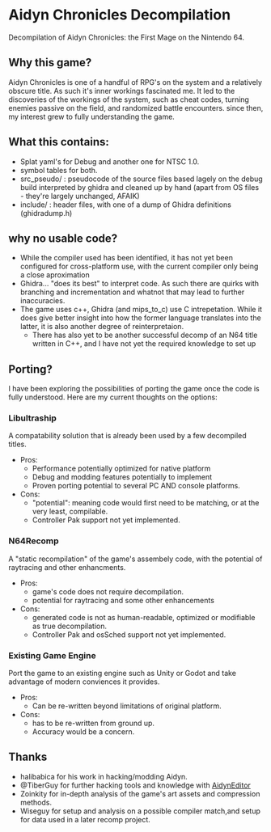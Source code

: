 # Aidyn Chronicles Decompilation
 Decompilation of Aidyn Chronicles: the First Mage on the Nintendo 64.

## Why this game?
Aidyn Chronicles is one of a handful of RPG's on the system and a relatively obscure title. As such it's inner workings fascinated me. It led to the discoveries of the workings of the system, such as cheat codes, turning enemies passive on the field, and randomized battle encounters. since then, my interest grew to fully understanding the game.

## What this contains:
- Splat yaml's for Debug and another one for NTSC 1.0.
- symbol tables for both.
- src_pseudo/ : pseudocode of the source files based lagely on the debug build interpreted by ghidra and cleaned up by hand (apart from OS files - they're largely unchanged, AFAIK)
- include/ : header files, with one of a dump of Ghidra definitions (ghidradump.h)


## why no usable code?
- While the compiler used has been identified, it has not yet been configured for cross-platform use, with the current compiler only being a close aproximation
- Ghidra... "does its best" to interpret code. As such there are quirks with branching and incrementation and whatnot that may lead to further inaccuracies.
- The game uses c++, Ghidra (and mips_to_c) use C intrepetation. While it does give better insight into how the former language translates into the latter, it is also another degree of reinterpretaion.
  - There has also yet to be another successful decomp of an N64 title written in C++, and I have not yet the required knowledge to set up

## Porting?
I have been exploring the possibilities of porting the game once the code is fully understood. Here are my current thoughts on the options:
### Libultraship
A compatability solution that is already been used by a few decompiled titles. 
- Pros:
  - Performance potentially optimized for native platform
  - Debug and modding features potentially to implement
  - Proven porting potential to several PC AND console platforms.
- Cons:
  - "potential": meaning code would first need to be matching, or at the very least, compilable.
  - Controller Pak support not yet implemented.
### N64Recomp
A "static recompilation" of the game's assembely code, with the potential of raytracing and other enhancments.
- Pros:
  - game's code does not require decompilation.
  - potential for raytracing and some other enhancements
- Cons:
  - generated code is not as human-readable, optimized or modifiable as true decompilation.
  - Controller Pak and osSched support not yet implemented.
### Existing Game Engine
Port the game to an existing engine such as Unity or Godot and take advantage of modern conviences it provides.
- Pros:
  - Can be re-written beyond limitations of original platform.
- Cons:
  - has to be re-written from ground up.
  - Accuracy would be a concern.

## Thanks
- halibabica for his work in hacking/modding Aidyn.
- @TiberGuy for further hacking tools and knowledge with [AidynEditor](https://github.com/TiberGuy/AidynEditor)
- Zoinkity for in-depth analysis of the game's art assets and compression methods.
- Wiseguy for setup and analysis on a possible compiler match,and setup for data used in a later recomp project.
